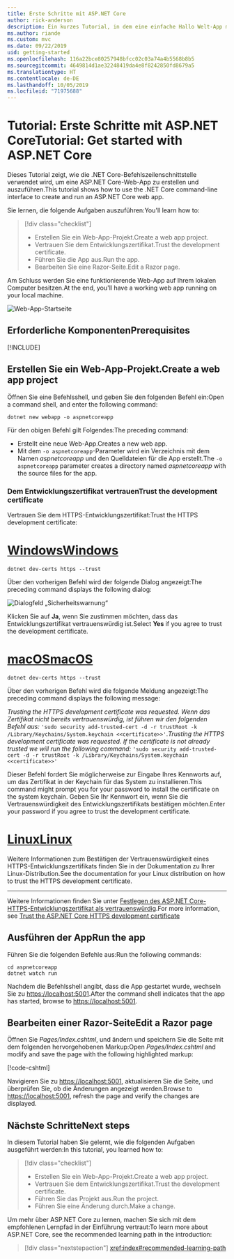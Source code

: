 ```yaml
---
title: Erste Schritte mit ASP.NET Core
author: rick-anderson
description: Ein kurzes Tutorial, in dem eine einfache Hallo Welt-App mit ASP.NET Core erstellt und ausgeführt wird.
ms.author: riande
ms.custom: mvc
ms.date: 09/22/2019
uid: getting-started
ms.openlocfilehash: 116a22bce80257948bfcc02c03a74a4b5568b8b5
ms.sourcegitcommit: 4649814d1ae32248419da4e8f8242850fd8679a5
ms.translationtype: HT
ms.contentlocale: de-DE
ms.lasthandoff: 10/05/2019
ms.locfileid: "71975688"
---
```

# <a name="tutorial-get-started-with-aspnet-core"></a><span data-ttu-id="75ada-103">Tutorial: Erste Schritte mit ASP.NET Core</span><span class="sxs-lookup"><span data-stu-id="75ada-103">Tutorial: Get started with ASP.NET Core</span></span>

<span data-ttu-id="75ada-104">Dieses Tutorial zeigt, wie die .NET Core-Befehlszeilenschnittstelle verwendet wird, um eine ASP.NET Core-Web-App zu erstellen und auszuführen.</span><span class="sxs-lookup"><span data-stu-id="75ada-104">This tutorial shows how to use the .NET Core command-line interface to create and run an ASP.NET Core web app.</span></span>

<span data-ttu-id="75ada-105">Sie lernen, die folgende Aufgaben auszuführen:</span><span class="sxs-lookup"><span data-stu-id="75ada-105">You'll learn how to:</span></span>

> [!div class="checklist"]
> * <span data-ttu-id="75ada-106">Erstellen Sie ein Web-App-Projekt.</span><span class="sxs-lookup"><span data-stu-id="75ada-106">Create a web app project.</span></span>
> * <span data-ttu-id="75ada-107">Vertrauen Sie dem Entwicklungszertifikat.</span><span class="sxs-lookup"><span data-stu-id="75ada-107">Trust the development certificate.</span></span>
> * <span data-ttu-id="75ada-108">Führen Sie die App aus.</span><span class="sxs-lookup"><span data-stu-id="75ada-108">Run the app.</span></span>
> * <span data-ttu-id="75ada-109">Bearbeiten Sie eine Razor-Seite.</span><span class="sxs-lookup"><span data-stu-id="75ada-109">Edit a Razor page.</span></span>

<span data-ttu-id="75ada-110">Am Schluss werden Sie eine funktionierende Web-App auf Ihrem lokalen Computer besitzen.</span><span class="sxs-lookup"><span data-stu-id="75ada-110">At the end, you'll have a working web app running on your local machine.</span></span>

![Web-App-Startseite](_static/home-page.png)

## <a name="prerequisites"></a><span data-ttu-id="75ada-112">Erforderliche Komponenten</span><span class="sxs-lookup"><span data-stu-id="75ada-112">Prerequisites</span></span>

[!INCLUDE[](~/includes/3.0-SDK.md)]

## <a name="create-a-web-app-project"></a><span data-ttu-id="75ada-113">Erstellen Sie ein Web-App-Projekt.</span><span class="sxs-lookup"><span data-stu-id="75ada-113">Create a web app project</span></span>

<span data-ttu-id="75ada-114">Öffnen Sie eine Befehlsshell, und geben Sie den folgenden Befehl ein:</span><span class="sxs-lookup"><span data-stu-id="75ada-114">Open a command shell, and enter the following command:</span></span>

```dotnetcli
dotnet new webapp -o aspnetcoreapp
```

<span data-ttu-id="75ada-115">Für den obigen Befehl gilt Folgendes:</span><span class="sxs-lookup"><span data-stu-id="75ada-115">The preceding command:</span></span>

* <span data-ttu-id="75ada-116">Erstellt eine neue Web-App.</span><span class="sxs-lookup"><span data-stu-id="75ada-116">Creates a new web app.</span></span>  
* <span data-ttu-id="75ada-117">Mit dem `-o aspnetcoreapp`-Parameter wird ein Verzeichnis mit dem Namen *aspnetcoreapp* und den Quelldateien für die App erstellt.</span><span class="sxs-lookup"><span data-stu-id="75ada-117">The `-o aspnetcoreapp` parameter creates a directory named *aspnetcoreapp* with the source files for the app.</span></span>

### <a name="trust-the-development-certificate"></a><span data-ttu-id="75ada-118">Dem Entwicklungszertifikat vertrauen</span><span class="sxs-lookup"><span data-stu-id="75ada-118">Trust the development certificate</span></span>

<span data-ttu-id="75ada-119">Vertrauen Sie dem HTTPS-Entwicklungszertifikat:</span><span class="sxs-lookup"><span data-stu-id="75ada-119">Trust the HTTPS development certificate:</span></span>

# <a name="windowstabwindows"></a>[<span data-ttu-id="75ada-120">Windows</span><span class="sxs-lookup"><span data-stu-id="75ada-120">Windows</span></span>](#tab/windows)

```dotnetcli
dotnet dev-certs https --trust
```

<span data-ttu-id="75ada-121">Über den vorherigen Befehl wird der folgende Dialog angezeigt:</span><span class="sxs-lookup"><span data-stu-id="75ada-121">The preceding command displays the following dialog:</span></span>

![Dialogfeld „Sicherheitswarnung“](~/getting-started/_static/cert.png)

<span data-ttu-id="75ada-123">Klicken Sie auf **Ja**, wenn Sie zustimmen möchten, dass das Entwicklungszertifikat vertrauenswürdig ist.</span><span class="sxs-lookup"><span data-stu-id="75ada-123">Select **Yes** if you agree to trust the development certificate.</span></span>

# <a name="macostabmacos"></a>[<span data-ttu-id="75ada-124">macOS</span><span class="sxs-lookup"><span data-stu-id="75ada-124">macOS</span></span>](#tab/macos)

```dotnetcli
dotnet dev-certs https --trust
```

<span data-ttu-id="75ada-125">Über den vorherigen Befehl wird die folgende Meldung angezeigt:</span><span class="sxs-lookup"><span data-stu-id="75ada-125">The preceding command displays the following message:</span></span>

<span data-ttu-id="75ada-126">*Trusting the HTTPS development certificate was requested. Wenn das Zertifikat nicht bereits vertrauenswürdig, ist führen wir den folgenden Befehl aus:*  `'sudo security add-trusted-cert -d -r trustRoot -k /Library/Keychains/System.keychain <<certificate>>'`.</span><span class="sxs-lookup"><span data-stu-id="75ada-126">*Trusting the HTTPS development certificate was requested. If the certificate is not already trusted we will run the following command:* `'sudo security add-trusted-cert -d -r trustRoot -k /Library/Keychains/System.keychain <<certificate>>'`</span></span>

<span data-ttu-id="75ada-127">Dieser Befehl fordert Sie möglicherweise zur Eingabe Ihres Kennworts auf, um das Zertifikat in der Keychain für das System zu installieren.</span><span class="sxs-lookup"><span data-stu-id="75ada-127">This command might prompt you for your password to install the certificate on the system keychain.</span></span> <span data-ttu-id="75ada-128">Geben Sie Ihr Kennwort ein, wenn Sie die Vertrauenswürdigkeit des Entwicklungszertifikats bestätigen möchten.</span><span class="sxs-lookup"><span data-stu-id="75ada-128">Enter your password if you agree to trust the development certificate.</span></span>

# <a name="linuxtablinux"></a>[<span data-ttu-id="75ada-129">Linux</span><span class="sxs-lookup"><span data-stu-id="75ada-129">Linux</span></span>](#tab/linux)

<span data-ttu-id="75ada-130">Weitere Informationen zum Bestätigen der Vertrauenswürdigkeit eines HTTPS-Entwicklungszertifikats finden Sie in der Dokumentation zu Ihrer Linux-Distribution.</span><span class="sxs-lookup"><span data-stu-id="75ada-130">See the documentation for your Linux distribution on how to trust the HTTPS development certificate.</span></span>

---

<span data-ttu-id="75ada-131">Weitere Informationen finden Sie unter [Festlegen des ASP.NET Core-HTTPS-Entwicklungszertifikat als vertrauenswürdig](xref:security/enforcing-ssl#trust-the-aspnet-core-https-development-certificate-on-windows-and-macos).</span><span class="sxs-lookup"><span data-stu-id="75ada-131">For more information, see [Trust the ASP.NET Core HTTPS development certificate](xref:security/enforcing-ssl#trust-the-aspnet-core-https-development-certificate-on-windows-and-macos)</span></span>

## <a name="run-the-app"></a><span data-ttu-id="75ada-132">Ausführen der App</span><span class="sxs-lookup"><span data-stu-id="75ada-132">Run the app</span></span>

<span data-ttu-id="75ada-133">Führen Sie die folgenden Befehle aus:</span><span class="sxs-lookup"><span data-stu-id="75ada-133">Run the following commands:</span></span>

```dotnetcli
cd aspnetcoreapp
dotnet watch run
```

<span data-ttu-id="75ada-134">Nachdem die Befehlsshell angibt, dass die App gestartet wurde, wechseln Sie zu [https://localhost:5001](https://localhost:5001).</span><span class="sxs-lookup"><span data-stu-id="75ada-134">After the command shell indicates that the app has started, browse to [https://localhost:5001](https://localhost:5001).</span></span>

## <a name="edit-a-razor-page"></a><span data-ttu-id="75ada-135">Bearbeiten einer Razor-Seite</span><span class="sxs-lookup"><span data-stu-id="75ada-135">Edit a Razor page</span></span>

<span data-ttu-id="75ada-136">Öffnen Sie *Pages/Index.cshtml*, und ändern und speichern Sie die Seite mit dem folgenden hervorgehobenen Markup:</span><span class="sxs-lookup"><span data-stu-id="75ada-136">Open *Pages/Index.cshtml* and modify and save the page with the following highlighted markup:</span></span>

[!code-cshtml[](sample/index.cshtml?highlight=9)]

<span data-ttu-id="75ada-137">Navigieren Sie zu [https://localhost:5001](https://localhost:5001), aktualisieren Sie die Seite, und überprüfen Sie, ob die Änderungen angezeigt werden.</span><span class="sxs-lookup"><span data-stu-id="75ada-137">Browse to [https://localhost:5001](https://localhost:5001), refresh the page and verify the changes are displayed.</span></span>

## <a name="next-steps"></a><span data-ttu-id="75ada-138">Nächste Schritte</span><span class="sxs-lookup"><span data-stu-id="75ada-138">Next steps</span></span>

<span data-ttu-id="75ada-139">In diesem Tutorial haben Sie gelernt, wie die folgenden Aufgaben ausgeführt werden:</span><span class="sxs-lookup"><span data-stu-id="75ada-139">In this tutorial, you learned how to:</span></span>

> [!div class="checklist"]
> * <span data-ttu-id="75ada-140">Erstellen Sie ein Web-App-Projekt.</span><span class="sxs-lookup"><span data-stu-id="75ada-140">Create a web app project.</span></span>
> * <span data-ttu-id="75ada-141">Vertrauen Sie dem Entwicklungszertifikat.</span><span class="sxs-lookup"><span data-stu-id="75ada-141">Trust the development certificate.</span></span>
> * <span data-ttu-id="75ada-142">Führen Sie das Projekt aus.</span><span class="sxs-lookup"><span data-stu-id="75ada-142">Run the project.</span></span>
> * <span data-ttu-id="75ada-143">Führen Sie eine Änderung durch.</span><span class="sxs-lookup"><span data-stu-id="75ada-143">Make a change.</span></span>

<span data-ttu-id="75ada-144">Um mehr über ASP.NET Core zu lernen, machen Sie sich mit dem empfohlenen Lernpfad in der Einführung vertraut:</span><span class="sxs-lookup"><span data-stu-id="75ada-144">To learn more about ASP.NET Core, see the recommended learning path in the introduction:</span></span>

> [!div class="nextstepaction"]
> <xref:index#recommended-learning-path>
